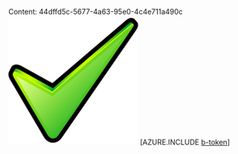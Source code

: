 Content: 44dffd5c-5677-4a63-95e0-4c4e711a490c![image](03bb909d-7b08-4e21-ae3a-41ce9ac80bf2.png)
[AZURE.INCLUDE [b-token](c2b29065-d323-476d-87bb-0aa9b8890382.md)]
